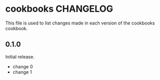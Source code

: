 # cookbooks CHANGELOG

This file is used to list changes made in each version of the cookbooks cookbook.

## 0.1.0

Initial release.

- change 0
- change 1
